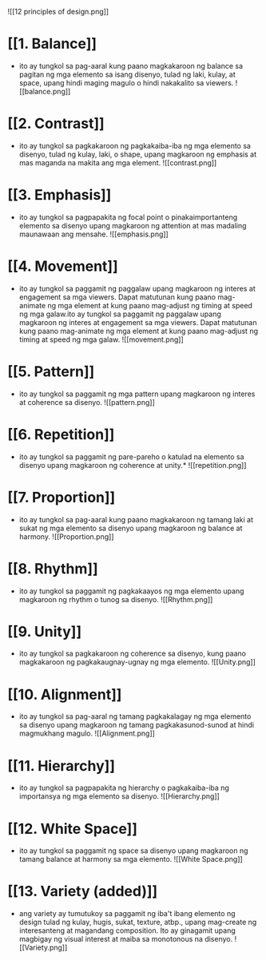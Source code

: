 ![[12 principles of design.png]]


# [[1. Balance]]

-   ito ay tungkol sa pag-aaral kung paano magkakaroon ng balance sa pagitan ng mga elemento sa isang disenyo, tulad ng laki, kulay, at space, upang hindi maging magulo o hindi nakakalito sa viewers.
![[balance.png]]

# [[2. Contrast]]

-   ito ay tungkol sa pagkakaroon ng pagkakaiba-iba ng mga elemento sa disenyo, tulad ng kulay, laki, o shape, upang magkaroon ng emphasis at mas maganda na makita ang mga element.
![[contrast.png]]


# [[3. Emphasis]]

-   ito ay tungkol sa pagpapakita ng focal point o pinakaimportanteng elemento sa disenyo upang magkaroon ng attention at mas madaling maunawaan ang mensahe.
![[emphasis.png]]


# [[4. Movement]]

* ito ay tungkol sa paggamit ng paggalaw upang magkaroon ng interes at engagement sa mga viewers. Dapat matutunan kung paano mag-animate ng mga element at kung paano mag-adjust ng timing at speed ng mga galaw.ito ay tungkol sa paggamit ng paggalaw upang magkaroon ng interes at engagement sa mga viewers. Dapat matutunan kung paano mag-animate ng mga element at kung paano mag-adjust ng timing at speed ng mga galaw.
![[movement.png]]


# [[5. Pattern]]

* ito ay tungkol sa paggamit ng mga pattern upang magkaroon ng interes at coherence sa disenyo.
![[pattern.png]]


# [[6. Repetition]]

* ito ay tungkol sa paggamit ng pare-pareho o katulad na elemento sa disenyo upang magkaroon ng coherence at unity.*
![[repetition.png]]

# [[7. Proportion]]

* ito ay tungkol sa pag-aaral kung paano magkakaroon ng tamang laki at sukat ng mga elemento sa disenyo upang magkaroon ng balance at harmony.
![[Proportion.png]]


# [[8. Rhythm]]
-   ito ay tungkol sa paggamit ng pagkakaayos ng mga elemento upang magkaroon ng rhythm o tunog sa disenyo.
![[Rhythm.png]]

# [[9. Unity]]

-   ito ay tungkol sa pagkakaroon ng coherence sa disenyo, kung paano magkakaroon ng pagkakaugnay-ugnay ng mga elemento.
![[Unity.png]]

# [[10. Alignment]]

-   ito ay tungkol sa pag-aaral ng tamang pagkakalagay ng mga elemento sa disenyo upang magkaroon ng tamang pagkakasunod-sunod at hindi magmukhang magulo.
![[Alignment.png]]


# [[11. Hierarchy]]

* ito ay tungkol sa pagpapakita ng hierarchy o pagkakaiba-iba ng importansya ng mga elemento sa disenyo.
![[Hierarchy.png]]

# [[12. White Space]]

-   ito ay tungkol sa paggamit ng space sa disenyo upang magkaroon ng tamang balance at harmony sa mga elemento.
![[White Space.png]]

# [[13. Variety (added)]]

* ang variety ay tumutukoy sa paggamit ng iba't ibang elemento ng design tulad ng kulay, hugis, sukat, texture, atbp., upang mag-create ng interesanteng at magandang composition. Ito ay ginagamit upang magbigay ng visual interest at maiba sa monotonous na disenyo.
![[Variety.png]]
